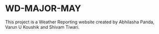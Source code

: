 # WD-MAJOR-MAY
This project is a Weather Reporting website created by Abhilasha Panda, Varun U Koushik and Shivam Tiwari.
